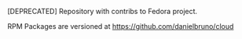 [DEPRECATED]
Repository with contribs to Fedora project.

RPM Packages are versioned at https://github.com/danielbruno/cloud
